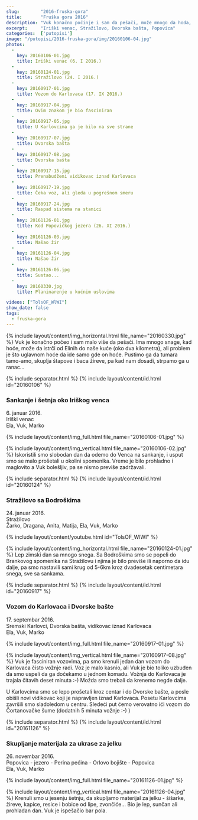 ```yaml
---
slug:        "2016-fruska-gora"
title:       "Fruška gora 2016"
description: "Vuk konačno počinje i sam da pešači, može mnogo da hoda, ali ide samo tamo gde on hoće"
excerpt:     "Iriški venac, Stražilovo, Dvorska bašta, Popovica"
categories:  ['putopisi']
image: "/putopisi/2016-fruska-gora/img/20160106-04.jpg"
photos:
  -
    key: 20160106-01.jpg
    title: Iriški venac (6. I 2016.)
  -
    key: 20160124-01.jpg
    title: Stražilovo (24. I 2016.)
  -
    key: 20160917-01.jpg
    title: Vozom do Karlovaca (17. IX 2016.)
  -
    key: 20160917-04.jpg
    title: Ovim znakom je bio fasciniran
  -
    key: 20160917-05.jpg
    title: U Karlovcima ga je bilo na sve strane
  -
    key: 20160917-07.jpg
    title: Dvorska bašta
  -
    key: 20160917-08.jpg
    title: Dvorska bašta
  -
    key: 20160917-15.jpg
    title: Prenabudženi vidikovac iznad Karlovaca
  -
    key: 20160917-19.jpg
    title: Čeka voz, ali gleda u pogrešnom smeru
  -
    key: 20160917-24.jpg
    title: Raspad sistema na stanici
  -
    key: 20161126-01.jpg
    title: Kod Popovičkog jezera (26. XI 2016.)
  -
    key: 20161126-03.jpg
    title: Našao žir
  -
    key: 20161126-04.jpg
    title: Našao žir
  -
    key: 20161126-06.jpg
    title: Sustao...
  -
    key: 20160330.jpg
    title: Planinarenje u kućnim uslovima

videos: ["TolsOF_WlWI"]
show_date: false
tags:
  - fruska-gora
---
```


{% include layout/content/img_horizontal.html file_name="20160330.jpg" %}
Vuk je konačno počeo i sam malo više da pešači. Ima mnogo snage, kad hoće, može da istrči od Elinih do naše kuće (oko dva 
kilometra), ali problem je što uglavnom hoće da ide samo gde on hoće. Pustimo ga da tumara tamo-amo, skuplja štapove i baca žireve,
pa kad nam dosadi, strpamo ga u ranac...


{% include separator.html %}
{% include layout/content/id.html id="20160106" %}
### Sankanje i šetnja oko Iriškog venca

6\. januar 2016.  
Iriški venac  
Ela, Vuk, Marko

{% include layout/content/img_full.html file_name="20160106-01.jpg" %}

{% include layout/content/img_vertical.html file_name="20160106-02.jpg" %}
Iskoristili smo slobodan dan da odemo do Venca na sankanje, i usput smo se malo prošetali u okolini spomenika. Vreme je 
bilo prohladno i maglovito a Vuk bolešljiv, pa se nismo previše zadržavali.


{% include separator.html %}
{% include layout/content/id.html id="20160124" %}
### Stražilovo sa Bodroškima

24\. januar 2016.  
Stražilovo  
Žarko, Dragana, Anita, Matija, Ela, Vuk, Marko

{% include layout/content/youtube.html id="TolsOF_WlWI" %}

{% include layout/content/img_horizontal.html file_name="20160124-01.jpg" %}
Lep zimski dan sa mnogo snega. Sa Bodroškima smo se popeli do Brankovog spomenika na Stražilovu i njima je bilo previše
ili naporno da idu dalje, pa smo nastavili sami krug od 5-6km kroz dvadesetak centimetara snega, sve sa sankama.


{% include separator.html %}
{% include layout/content/id.html id="20160917" %}
### Vozom do Karlovaca i Dvorske bašte

17\. septembar 2016.  
Sremski Karlovci, Dvorska bašta, vidikovac iznad Karlovaca  
Ela, Vuk, Marko

{% include layout/content/img_full.html file_name="20160917-01.jpg" %}

{% include layout/content/img_vertical.html file_name="20160917-08.jpg" %}
Vuk je fasciniran vozovima, pa smo krenuli jedan dan vozom do Karlovaca čisto vožnje radi. Voz je malo kasnio, ali Vuk
je bio toliko uzbuđen da smo uspeli da ga dočekamo u jednom komadu. Vožnja do Karlovaca je trajala čitavih deset minuta :-)
Možda smo trebali da krenemo negde dalje.

U Karlovcima smo se lepo prošetali kroz centar i do Dvorske bašte, a posle obišli novi vidikovac koji je napravljen iznad
Karlovaca. Posetu Karlovcima završili smo sladoledom u centru. Sledeći put ćemo verovatno ići vozom do Čortanovačke šume 
(dodatnih 5 minuta vožnje :-) )


{% include separator.html %}
{% include layout/content/id.html id="20161126" %}
### Skupljanje materijala za ukrase za jelku

26\. novembar 2016.  
Popovica - jezero - Perina pećina - Orlovo bojište - Popovica  
Ela, Vuk, Marko

{% include layout/content/img_full.html file_name="20161126-01.jpg" %}

{% include layout/content/img_vertical.html file_name="20161126-04.jpg" %}
Krenuli smo u jesenju šetnju, da skupljamo materijal za jelku - šišarke, žireve, kapice, resice i bobice od lipe, zvončiće...
Bio je lep, sunčan ali prohladan dan. Vuk je ispešačio bar pola.